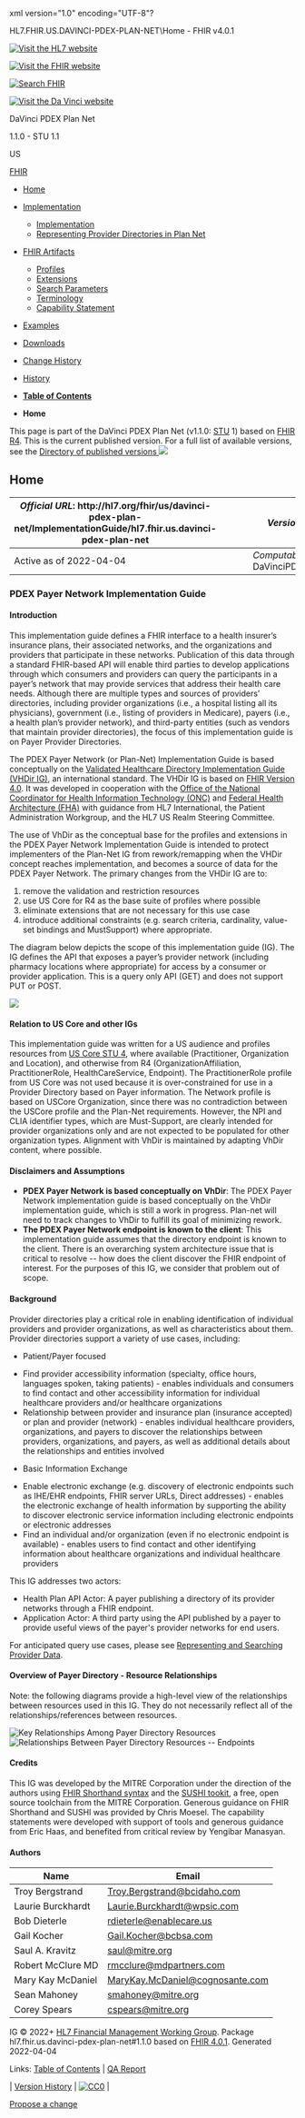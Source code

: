xml version\="1\.0" encoding\="UTF\-8"?

HL7\.FHIR.US.DAVINCI\-PDEX\-PLAN\-NET\\Home \- FHIR v4\.0\.1

[![Visit the HL7 website](assets/images/hl7-logo-header.png)](http://hl7.org)

[![Visit the FHIR website](assets/images/fhir-logo-www.png)](http://hl7.org/fhir) 

[![Search FHIR](assets/images/search.png)](searchform.html)

[![Visit the Da Vinci website](assets/images/da-vinci_logo.jpg)](http://hl7.org/about/davinci) 

DaVinci PDEX Plan Net

1\.1\.0 \- STU 1\.1

 US

[FHIR](http://hl7.org/fhir/R4/index.html)

* [Home](index.html)
* [Implementation](#)
	+ [Implementation](implementation.html)
	+ [Representing Provider Directories in Plan Net](implementation.html#Representing)
* [FHIR Artifacts](#)
	+ [Profiles](artifacts.html#3)
	+ [Extensions](artifacts.html#4)
	+ [Search Parameters](artifacts.html#2)
	+ [Terminology](artifacts.html#5)
	+ [Capability Statement](artifacts.html#1)
* [Examples](artifacts.html#7)
* [Downloads](downloads.html)
* [Change History](ChangeHistory.html)
* [History](http://www.hl7.org/fhir/us/davinci-pdex-plan-net/history.cfml)

* [**Table of Contents**](toc.html)
* **Home**

This page is part of the DaVinci PDEX Plan Net (v1\.1\.0: [STU](https://confluence.hl7.org/display/HL7/HL7+Balloting "Standard for Trial-Use") 1\) based on [FHIR R4](http://hl7.org/fhir/R4). This is the current published version. For a full list of available versions, see the [Directory of published versions ![](external.png)](http://hl7.org/fhir/us/davinci-pdex-plan-net/history.html)

## Home

| *Official URL*: http://hl7\.org/fhir/us/davinci\-pdex\-plan\-net/ImplementationGuide/hl7\.fhir.us.davinci\-pdex\-plan\-net | | | | *Version*:  1\.1\.0 |
| --- | --- | --- | --- | --- |
| Active    as of 2022\-04\-04 | | | | *Computable Name*: DaVinciPDEXPlanNet |

### PDEX Payer Network Implementation Guide

#### Introduction

This implementation guide defines a FHIR interface to a health insurer’s insurance plans, their associated networks, and the organizations and providers that participate in these networks. Publication of this data through a standard FHIR\-based API will enable third parties to develop applications through which consumers and providers can query the participants in a payer’s network that may provide services that address their health care needs. Although there are multiple types and sources of providers’ directories, including provider organizations (i.e., a hospital listing all its physicians), government (i.e., listing of providers in Medicare), payers (i.e., a health plan’s provider network), and third\-party entities (such as vendors that maintain provider directories), the focus of this implementation guide is on Payer Provider Directories.

The PDEX Payer Network (or Plan\-Net) Implementation Guide is based conceptually on the [Validated Healthcare Directory Implementation Guide (VHDir IG)](http://hl7.org/fhir/uv/vhdir/2018Sep/index.html), an international standard. The VHDir IG is based on [FHIR Version 4\.0](http://hl7.org/fhir/R4/index.html). It was developed in cooperation with the [Office of the National Coordinator for Health Information Technology (ONC)](http://www.healthit.gov/newsroom/about-onc) and [Federal Health Architecture (FHA)](https://www.healthit.gov/policy-researchers-implementers/federal-health-architecture-fha) with guidance from HL7 International, the Patient Administration Workgroup, and the HL7 US Realm Steering Committee.

The use of VhDir as the conceptual base for the profiles and extensions in the PDEX Payer Network Implementation Guide is intended to protect implementers of the Plan\-Net IG from rework/remapping when the VHDir concept reaches implementation, and becomes a source of data for the PDEX Payer Network. The primary changes from the VHDir IG are to:

1. remove the validation and restriction resources
2. use US Core for R4 as the base suite of profiles where possible
3. eliminate extensions that are not necessary for this use case
4. introduce additional constraints (e.g. search criteria, cardinality, value\-set bindings and MustSupport) where appropriate.

The diagram below depicts the scope of this implementation guide (IG). The IG defines the API that exposes a payer’s provider network (including pharmacy locations where appropriate) for access by a consumer or provider application. This is a query only API (GET) and does not support PUT or POST.

![](Bob3.png)

#### Relation to US Core and other IGs

This implementation guide was written for a US audience and profiles resources from [US Core STU 4](http://hl7.org/fhir/us/core/STU3.1.1/index.html), where available (Practitioner, Organization and Location), and otherwise from R4 (OrganizationAffiliation, PractitionerRole, HealthCareService, Endpoint). The PractitionerRole profile from US Core was not used because it is over\-constrained for use in a Provider Directory based on Payer information. The Network profile is based on USCore Organization, since there was no contradiction between the USCore profile and the Plan\-Net requirements. However, the NPI and CLIA identifier types, which are Must\-Support, are clearly intended for provider organizations only and are not expected to be populated for other organization types. Alignment with VhDir is maintained by adapting VhDir content, where possible.

#### Disclaimers and Assumptions

* **PDEX Payer Network is based conceptually on VhDir**: The PDEX Payer Network implementation guide is based conceptually on the VhDir implementation guide, which is still a work in progress. Plan\-net will need to track changes to VhDir to fulfill its goal of minimizing rework.
* **The PDEX Payer Network endpoint is known to the client**: This implementation guide assumes that the directory endpoint is known to the client. There is an overarching system architecture issue that is critical to resolve \-\- how does the client discover the FHIR endpoint of interest. For the purposes of this IG, we consider that problem out of scope.

#### Background

Provider directories play a critical role in enabling identification of individual providers and provider organizations, as well as characteristics about them. Provider directories support a variety of use cases, including:

* Patient/Payer focused
+ Find provider accessibility information (specialty, office hours, languages spoken, taking patients) \- enables individuals and consumers to find contact and other accessibility information for individual healthcare providers and/or healthcare organizations
+ Relationship between provider and insurance plan (insurance accepted) or plan and provider (network) \- enables individual healthcare providers, organizations, and payers to discover the relationships between providers, organizations, and payers, as well as additional details about the relationships and entities involved

* Basic Information Exchange
+ Enable electronic exchange (e.g. discovery of electronic endpoints such as IHE/EHR endpoints, FHIR server URLs, Direct addresses) \- enables the electronic exchange of health information by supporting the ability to discover electronic service information including electronic endpoints or electronic addresses
+ Find an individual and/or organization (even if no electronic endpoint is available) \- enables users to find contact and other identifying information about healthcare organizations and individual healthcare providers

This IG addresses two actors:

* Health Plan API Actor: A payer publishing a directory of its provider networks through a FHIR endpoint.
* Application Actor: A third party using the API published by a payer to provide useful views of the payer's provider networks for end users.

For anticipated query use cases, please see [Representing and Searching Provider Data](implementation.html#Representing).

#### Overview of Payer Directory \- Resource Relationships

Note: the following diagrams provide a high\-level view of the relationships between resources used in this IG. They do not necessarily reflect all of the relationships/references between resources.

![Key Relationships Among Payer Directory Resources](Slide2.png)
![Relationships Between Payer Directory Resources -- Endpoints](Slide3.png)

#### Credits

This IG was developed by the MITRE Corporation under the direction of the authors using [FHIR Shorthand syntax](https://build.fhir.org/ig/HL7/fhir-shorthand/) and the [SUSHI tookit](https://github.com/FHIR/sushi), a free, open source toolchain from the MITRE Corporation. Generous guidance on FHIR Shorthand and SUSHI was provided by Chris Moesel. The capability statements were developed with support of tools and generous guidance from Eric Haas, and benefited from critical review by Yengibar Manasyan.

#### Authors

| Name | Email |
| --- | --- |
| Troy Bergstrand | Troy.Bergstrand@bcidaho.com |
| Laurie Burckhardt | Laurie.Burckhardt@wpsic.com |
| Bob Dieterle | rdieterle@enablecare.us |
| Gail Kocher | Gail.Kocher@bcbsa.com |
| Saul A. Kravitz | saul@mitre.org |
| Robert McClure MD | rmcclure@mdpartners.com |
| Mary Kay McDaniel | MaryKay.McDaniel@cognosante.com |
| Sean Mahoney | smahoney@mitre.org |
| Corey Spears | cspears@mitre.org |

 IG © 2022\+ [HL7 Financial Management Working Group](http://www.hl7.org/Special/committees/fm). Package hl7\.fhir.us.davinci\-pdex\-plan\-net\#1\.1\.0 based on [FHIR 4\.0\.1](http://hl7.org/fhir/R4/). Generated 2022\-04\-04

 Links: [Table of Contents](toc.html) \|
 [QA Report](qa.html)

 \| [Version History](http://hl7.org/fhir/us/davinci-pdex-plan-net/history.html) \|
 [![CC0](cc0.png)](http://hl7.org/fhir/R4/license.html) \|

[Propose a change](http://hl7.org/fhir-issues)
